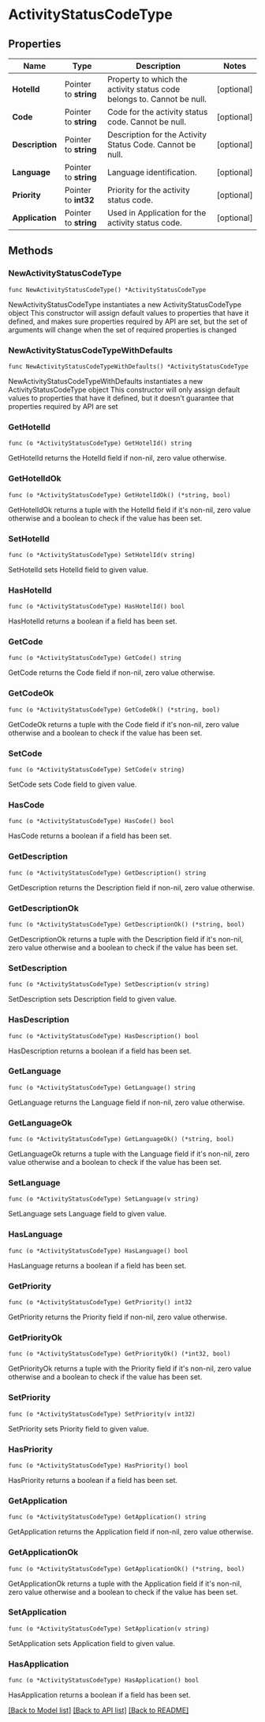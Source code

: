 # ActivityStatusCodeType

## Properties

Name | Type | Description | Notes
------------ | ------------- | ------------- | -------------
**HotelId** | Pointer to **string** | Property to which the activity status code belongs to. Cannot be null. | [optional] 
**Code** | Pointer to **string** | Code for the activity status code. Cannot be null. | [optional] 
**Description** | Pointer to **string** | Description for the Activity Status Code. Cannot be null. | [optional] 
**Language** | Pointer to **string** | Language identification. | [optional] 
**Priority** | Pointer to **int32** | Priority for the activity status code. | [optional] 
**Application** | Pointer to **string** | Used in Application for the activity status code. | [optional] 

## Methods

### NewActivityStatusCodeType

`func NewActivityStatusCodeType() *ActivityStatusCodeType`

NewActivityStatusCodeType instantiates a new ActivityStatusCodeType object
This constructor will assign default values to properties that have it defined,
and makes sure properties required by API are set, but the set of arguments
will change when the set of required properties is changed

### NewActivityStatusCodeTypeWithDefaults

`func NewActivityStatusCodeTypeWithDefaults() *ActivityStatusCodeType`

NewActivityStatusCodeTypeWithDefaults instantiates a new ActivityStatusCodeType object
This constructor will only assign default values to properties that have it defined,
but it doesn't guarantee that properties required by API are set

### GetHotelId

`func (o *ActivityStatusCodeType) GetHotelId() string`

GetHotelId returns the HotelId field if non-nil, zero value otherwise.

### GetHotelIdOk

`func (o *ActivityStatusCodeType) GetHotelIdOk() (*string, bool)`

GetHotelIdOk returns a tuple with the HotelId field if it's non-nil, zero value otherwise
and a boolean to check if the value has been set.

### SetHotelId

`func (o *ActivityStatusCodeType) SetHotelId(v string)`

SetHotelId sets HotelId field to given value.

### HasHotelId

`func (o *ActivityStatusCodeType) HasHotelId() bool`

HasHotelId returns a boolean if a field has been set.

### GetCode

`func (o *ActivityStatusCodeType) GetCode() string`

GetCode returns the Code field if non-nil, zero value otherwise.

### GetCodeOk

`func (o *ActivityStatusCodeType) GetCodeOk() (*string, bool)`

GetCodeOk returns a tuple with the Code field if it's non-nil, zero value otherwise
and a boolean to check if the value has been set.

### SetCode

`func (o *ActivityStatusCodeType) SetCode(v string)`

SetCode sets Code field to given value.

### HasCode

`func (o *ActivityStatusCodeType) HasCode() bool`

HasCode returns a boolean if a field has been set.

### GetDescription

`func (o *ActivityStatusCodeType) GetDescription() string`

GetDescription returns the Description field if non-nil, zero value otherwise.

### GetDescriptionOk

`func (o *ActivityStatusCodeType) GetDescriptionOk() (*string, bool)`

GetDescriptionOk returns a tuple with the Description field if it's non-nil, zero value otherwise
and a boolean to check if the value has been set.

### SetDescription

`func (o *ActivityStatusCodeType) SetDescription(v string)`

SetDescription sets Description field to given value.

### HasDescription

`func (o *ActivityStatusCodeType) HasDescription() bool`

HasDescription returns a boolean if a field has been set.

### GetLanguage

`func (o *ActivityStatusCodeType) GetLanguage() string`

GetLanguage returns the Language field if non-nil, zero value otherwise.

### GetLanguageOk

`func (o *ActivityStatusCodeType) GetLanguageOk() (*string, bool)`

GetLanguageOk returns a tuple with the Language field if it's non-nil, zero value otherwise
and a boolean to check if the value has been set.

### SetLanguage

`func (o *ActivityStatusCodeType) SetLanguage(v string)`

SetLanguage sets Language field to given value.

### HasLanguage

`func (o *ActivityStatusCodeType) HasLanguage() bool`

HasLanguage returns a boolean if a field has been set.

### GetPriority

`func (o *ActivityStatusCodeType) GetPriority() int32`

GetPriority returns the Priority field if non-nil, zero value otherwise.

### GetPriorityOk

`func (o *ActivityStatusCodeType) GetPriorityOk() (*int32, bool)`

GetPriorityOk returns a tuple with the Priority field if it's non-nil, zero value otherwise
and a boolean to check if the value has been set.

### SetPriority

`func (o *ActivityStatusCodeType) SetPriority(v int32)`

SetPriority sets Priority field to given value.

### HasPriority

`func (o *ActivityStatusCodeType) HasPriority() bool`

HasPriority returns a boolean if a field has been set.

### GetApplication

`func (o *ActivityStatusCodeType) GetApplication() string`

GetApplication returns the Application field if non-nil, zero value otherwise.

### GetApplicationOk

`func (o *ActivityStatusCodeType) GetApplicationOk() (*string, bool)`

GetApplicationOk returns a tuple with the Application field if it's non-nil, zero value otherwise
and a boolean to check if the value has been set.

### SetApplication

`func (o *ActivityStatusCodeType) SetApplication(v string)`

SetApplication sets Application field to given value.

### HasApplication

`func (o *ActivityStatusCodeType) HasApplication() bool`

HasApplication returns a boolean if a field has been set.


[[Back to Model list]](../README.md#documentation-for-models) [[Back to API list]](../README.md#documentation-for-api-endpoints) [[Back to README]](../README.md)


